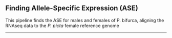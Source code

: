 ## Finding Allele-Specific Expression (ASE)
This pipeline finds the ASE for males and females of P. bifurca, aligning the RNAseq data to the _P. picta_ female reference genome

------------------------------------------------------------------------------------------------------------------------------------

